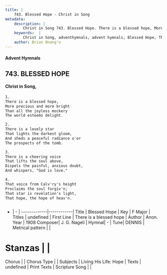 ```yaml
---
title: |
    743. Blessed Hope - Christ in Song
metadata:
    description: |
        Christ in Song 743. Blessed Hope. There is a blessed hope, More precious and more bright Than all the joyless mockery The world esteems delight.
    keywords:  |
        Christ in Song, adventhymnals, advent hymnals, Blessed Hope, There is a blessed hope. 
    author: Brian Onang'o
---
```


#### Advent Hymnals
## 743. BLESSED HOPE
####  Christ in Song,

```txt
1.
There is a blessed hope,
More precious and more bright
Than all the joyless mockery
The world esteems delight.

2.
There is a lovely star
That lights the darkest gloom,
And sheds a peaceful radiance o'er
The prospects of the tomb.

3.
There is a cheering voice
That lifts the soul above,
Dispels the painful, anxious doubt,
And whispers, "God is love."

4.
That voice from Calv'ry's height
Proclaims the soul forgiv'n;
That star is revelation's light,
That hope, the hope of heav'n.



```

- |   -  |
-------------|------------|
Title | Blessed Hope |
Key | F Major |
Titles | undefined |
First Line | There is a blessed hope |
Author | Anon.
Year | 1908
Composer| J. G. Nageli |
Hymnal|  - |
Tune| DENNIS |
Metrical pattern | |
# Stanzas |  |
Chorus |  |
Chorus Type |  |
Subjects | Living His Life: Hope |
Texts | undefined |
Print Texts | 
Scripture Song |  |
    
